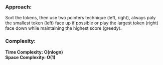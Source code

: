 ### Approach:
Sort the tokens, then use two pointers technique (left, right), always paly the smallest token (left) face up if possible or play the largest token (right) face down while maintaining the highest score (greedy).
​
### Complexity:
**Time Complexity: O(nlogn)**\
**Space Complexity: O(1)**
